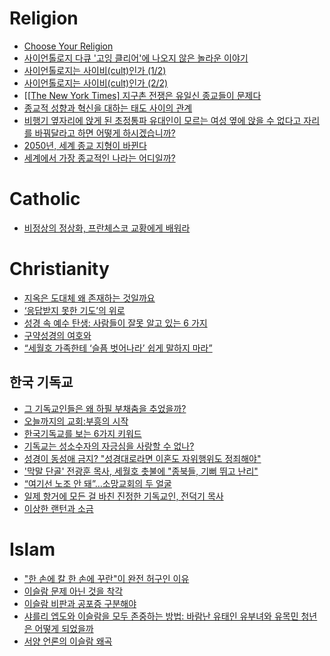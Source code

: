 Religion
========
* [Choose Your Religion](https://contemplatingtruth.wordpress.com/breaktime/religions/)
* [사이언톨로지 다큐 '고잉 클리어'에 나오지 않은 놀라운 이야기](http://www.huffingtonpost.kr/2015/04/01/story_n_6983080.html)
* [사이언톨로지는 사이비(cult)인가 (1/2)](http://newspeppermint.com/2015/04/07/m-cult1/)
* [사이언톨로지는 사이비(cult)인가 (2/2)](http://newspeppermint.com/2015/04/07/m-cult2/)
* [\[[The New York Times\] 지구촌 전쟁은 유일신 종교들이 문제다](http://media.daum.net/series/112828//newsview?seriesId=112828&newsId=20150408000607402)
* [종교적 성향과 혁신을 대하는 태도 사이의 관계](http://newspeppermint.com/2015/04/08/religionandinnovation/)
* [비행기 옆자리에 앉게 된 초정통파 유대인이 모르는 여성 옆에 앉을 수 없다고 자리를 바꿔달라고 하면 어떻게 하시겠습니까?](http://newspeppermint.com/2015/04/09/ultraorthodox_jewish/)
* [2050년, 세계 종교 지형이 바뀐다](http://www.huffingtonpost.kr/nopil-kwak/story_b_7030586.html)
* [세계에서 가장 종교적인 나라는 어디일까?](http://newspeppermint.com/2015/04/15/global-religion-survey-2015/)

# Catholic
* [비정상의 정상화, 프란체스코 교황에게 배워라](http://ppss.kr/archives/26238)

# Christianity
* [지옥은 도대체 왜 존재하는 것일까요](http://newspeppermint.com/2015/03/23/m-hell/)
* [‘응답받지 못한 기도’의 위로](http://ppss.kr/archives/38080)
* [성경 속 예수 탄생: 사람들이 잘못 알고 있는 6 가지](http://ppss.kr/archives/35710)
* [구약성경의 여호와](https://www.evernote.com/l/AB__CcUu9zxAyIkQG-L0rL9TdHjkufAPfeo)
* [“세월호 가족한테 ‘슬픔 벗어나라’ 쉽게 말하지 마라”](http://www.hani.co.kr/arti/society/religious/639113.html)

## 한국 기독교
* [그 기독교인들은 왜 하필 부채춤을 추었을까?](http://www.huffingtonpost.kr/2015/03/24/story_n_6929150.html)
* [오늘까지의 교회:부흥의 시작](http://xsfm.co.kr/wp/?p=197)
* [한국기독교를 보는 6가지 키워드](http://ppss.kr/archives/33097)
* [기독교는 성소수자의 자긍심을 사랑할 수 없나?](http://ppss.kr/archives/33095)
* [성경이 동성애 금지? "성경대로라면 이혼도 자위행위도 정죄해야"](http://www.huffingtonpost.kr/2014/12/10/story_n_6299704.html)
* ['막말 단골' 전광훈 목사, 세월호 촛불에 "종북들, 기뻐 뛰고 난리"](http://www.huffingtonpost.kr/2014/05/26/story_n_5390891.html?utm_hp_ref=korea)
* [“여기선 노조 안 돼”…소망교회의 두 얼굴](http://newstapa.org/24724)
* [일제 항거에 모든 걸 바친 진정한 기독교인, 전덕기 목사](http://ppss.kr/archives/34224)
* [이상한 랜턴과 소금](http://ppss.kr/archives/43963)

# Islam
* ["한 손에 칼 한 손에 꾸란"이 완전 허구인 이유](http://ppss.kr/archives/38516)
* [이슬람 문제 아닌 것을 착각](http://www.huffingtonpost.kr/taekgwang-lee/story_b_6928432.html)
* [이슬람 비판과 공포증 구분해야](http://www.huffingtonpost.kr/jeongil-jang-/story_b_6928426.html)
* [샤를리 엡도와 이슬람을 모두 존중하는 방법: 바람난 유태인 유부녀와 유목민 청년은 어떻게 되었을까](http://slownews.kr/36224)
* [서양 언론의 이슬람 왜곡](http://ppss.kr/archives/42824)